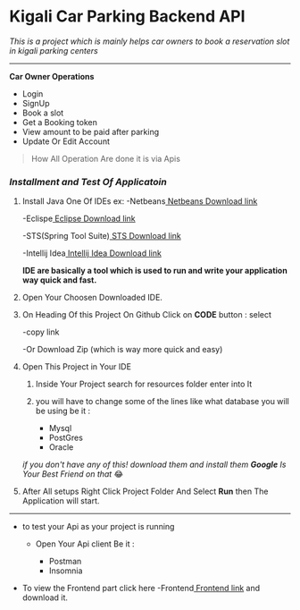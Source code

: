 # Kigali Car Parking Backend API 
_This is a project which is mainly helps car owners to book a reservation slot in kigali parking centers_
___
__Car Owner Operations__


* Login
* SignUp
* Book a slot
* Get a Booking token
* View amount to be paid after parking
* Update Or Edit Account

> How All Operation Are done it is via Apis
    
### _Installment and Test Of Applicatoin_

 1. Install Java One Of IDEs ex: -Netbeans[ Netbeans Download link](https://netbeans.apache.org/download/index.html)
                       
    -Eclispe[ Eclipse Download link](https://www.eclipse.org/downloads/)

    -STS(Spring Tool Suite)[ STS Download link](https://spring.io/tools)

    -Intellij Idea[ Intellij Idea Download link](https://www.jetbrains.com/idea/download)

    **IDE are basically a tool which is used to run and write your application way quick and fast.**

1. Open Your Choosen Downloaded IDE.
1. On Heading Of this Project On Github Click on **CODE** button : select 
    
    -copy link 
    
    -Or Download Zip (which is way more quick and easy)

1. Open This Project in Your IDE 
    
    1. Inside Your Project search for resources folder enter into It
    1. you will have to change some of the lines like what database you will be using 
    be it : 
    
        * Mysql
        * PostGres
        * Oracle

    _if you don't have any of this! download them and install them **Google** Is Your Best Friend on that_ 😂  

1. After All setups Right Click Project Folder And Select **Run** then The Application will start.


___
 
 * to test your Api as your project is running 
    
    * Open Your Api client Be it :

        * Postman
        * Insomnia 
  * To view the Frontend part click here -Frontend[ Frontend link](https://github.com/Placideh/kigali-cabs-apis-jsf) and download it.


    

